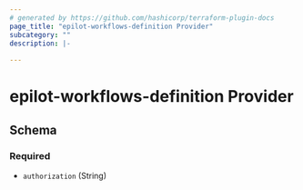 ```yaml
---
# generated by https://github.com/hashicorp/terraform-plugin-docs
page_title: "epilot-workflows-definition Provider"
subcategory: ""
description: |-
  
---
```


# epilot-workflows-definition Provider





<!-- schema generated by tfplugindocs -->
## Schema

### Required

- `authorization` (String)

